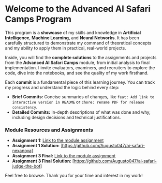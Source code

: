 # Welcome to the Advanced AI Safari Camps Program

This program is a **showcase** of my skills and knowledge in **Artificial Intelligence**, **Machine Learning**, and **Neural Networks**. It has been carefully structured to demonstrate my command of theoretical concepts and my ability to apply them in practical, real-world projects.

Inside, you will find the **complete solutions** to the assignments and projects from the **Advanced AI Safari Camps** module, from initial analysis to final implementation. I invite evaluators, examiners, and recruiters to explore the code, dive into the notebooks, and see the quality of my work firsthand.

Each **commit** is a fundamental piece of this learning journey. You can track my progress and understand the logic behind every step:

* **Brief Commits:** Concise summaries of changes, like `feat: Add link to interactive version in README` or `chore: rename PDF for release consistency`.
* **Detailed Commits:** In-depth descriptions of what was done and why, including design decisions and technical justifications.

### Module Resources and Assignments

* **Assignment 1:** [Link to the module assignment](https://academy.powerlearnprojectafrica.org/module/6807f343514b3a606574b2a8?study=true&week=6807f623514b3a606574b2ac&assignment=6835923e566799ab1a9582e8)
* **Assignment 1 Solution:** [https://github.com/Augusto047/ai-safari-nexanova]
* **Assignment 3 Final:** [Link to the module assignment](https://academy.powerlearnprojectafrica.org/module/6807f343514b3a606574b2a8?study=true&week=6807f65c514b3a606574b2b0&assignment=683590f8566799ab1a9582e7)
* **Assignment 3 Final Solution:** [https://github.com/Augusto047/ai-safari-judge-the-bot]

Feel free to browse. Thank you for your time and interest in my work!

